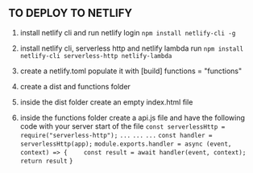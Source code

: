 ## TO DEPLOY TO NETLIFY 

1. install netlify cli and run netlify login
`npm install netlify-cli -g`

2. install netlify cli, serverless http and netlify lambda
run `npm install netlify-cli serverless-http netlify-lambda`

3. create a netlify.toml
populate it with
[build]
    functions = "functions"

4. create a dist and functions folder

5. inside the dist folder create an empty index.html file 

6. inside the functions folder create a api.js file and have the following code with your server
start of the file 
`const serverlessHttp = require("serverless-http");`
`...`
`...`
`...`
`const handler = serverlessHttp(app);`
`module.exports.handler = async (event, context) => {`
`    const result = await handler(event, context);`
`    return result`
`}`
